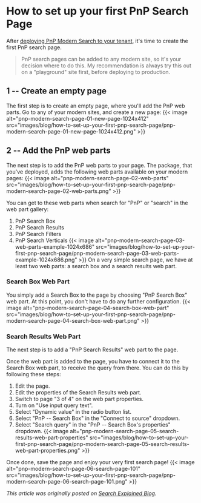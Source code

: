 # How to set up your first PnP Search Page

After [deploying PnP Modern Search to your
tenant](https://searchexplained.com/deploy-pnp-modern-search-web-parts-sharepoint-online/),
it's time to create the first PnP search page.
> PnP search pages can be added to any modern site, so it's your
> decision where to do this. My recommendation is always try this out on
> a "playground" site first, before deploying to production.

## 1 -- Create an empty page 

The first step is to create an empty page, where you'll add the PnP web
parts. Go to any of your modern sites, and create a new page:
{{< image alt="pnp-modern-search-page-01-new-page-1024x412" src="images/blog/how-to-set-up-your-first-pnp-search-page/pnp-modern-search-page-01-new-page-1024x412.png" >}}
 

## 2 -- Add the PnP web parts 

The next step is to add the PnP web parts to your page. The package,
that you've deployed, adds the following web parts available on your
modern pages:
{{< image alt="pnp-modern-search-page-02-web-parts" src="images/blog/how-to-set-up-your-first-pnp-search-page/pnp-modern-search-page-02-web-parts.png" >}}

You can get to these web parts when search for "PnP" or "search" in the
web part gallery:

1.  PnP Search Box
2.  PnP Search Results
3.  PnP Search Filters
4.  PnP Search Verticals
{{< image alt="pnp-modern-search-page-03-web-parts-example-1024x686" src="images/blog/how-to-set-up-your-first-pnp-search-page/pnp-modern-search-page-03-web-parts-example-1024x686.png" >}}
On a very simple search page, we have at least two web parts: a search
box and a search results web part.

### Search Box Web Part 

You simply add a Search Box to the page by choosing "PnP Search Box" web
part. At this point, you don't have to do any further configuration.
{{< image alt="pnp-modern-search-page-04-search-box-web-part" src="images/blog/how-to-set-up-your-first-pnp-search-page/pnp-modern-search-page-04-search-box-web-part.png" >}}

### Search Results Web Part 

The next step is to add a "PnP Search Results" web part to the page.

Once the web part is added to the page, you have to connect it to the
Search Box web part, to receive the query from there. You can do this by
following these steps:

1.  Edit the page.
2.  Edit the properties of the Search Results web part.
3.  Switch to page "3 of 4" on the web part properties.
4.  Turn on "Use input query text".
5.  Select "Dynamic value" in the radio button list.
6.  Select "PnP -- Search Box" in the "Connect to source" dropdown.
7.  Select "Search query" in the "PnP -- Search Box's properties"
    dropdown.
{{< image alt="pnp-modern-search-page-05-search-results-web-part-properties" src="images/blog/how-to-set-up-your-first-pnp-search-page/pnp-modern-search-page-05-search-results-web-part-properties.png" >}}

Once done, save the page and enjoy your very first search page!
{{< image alt="pnp-modern-search-page-06-search-page-101" src="images/blog/how-to-set-up-your-first-pnp-search-page/pnp-modern-search-page-06-search-page-101.png" >}}

*This article was originally posted on [Search Explained
Blog](https://searchexplained.com/deploy-pnp-modern-search-web-parts-sharepoint-online/).*
